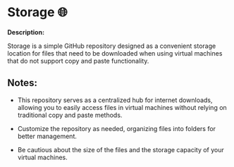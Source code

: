 # Storage 🌐

**Description:**

Storage is a simple GitHub repository designed as a convenient storage location for files that need to be downloaded when using virtual machines that do not support copy and paste functionality.

## Notes:

- This repository serves as a centralized hub for internet downloads, allowing you to easily access files in virtual machines without relying on traditional copy and paste methods.

- Customize the repository as needed, organizing files into folders for better management.

- Be cautious about the size of the files and the storage capacity of your virtual machines.
